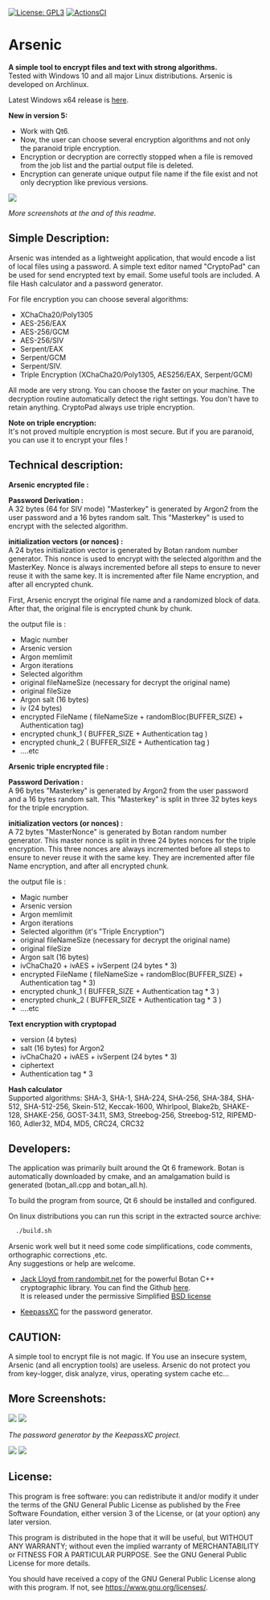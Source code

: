 [![License: GPL3](https://img.shields.io/badge/License-GPL3-green.svg)](https://opensource.org/licenses/GPL-3.0)
[![ActionsCI](https://github.com/Antidote1911/arsenic_cmake/actions/workflows/github_workflows_build.yml/badge.svg)](https://github.com/Antidote1911/arsenic_cmake/actions/workflows/github_workflows_build.yml)


# Arsenic
**A simple tool to encrypt files and text with strong algorithms.**  
Tested with Windows 10 and all major Linux distributions. Arsenic is developed on Archlinux.

Latest Windows x64 release is [here](https://github.com/Antidote1911/arsenic/releases/latest).

**New in version 5:**
- Work with Qt6.
- Now, the user can choose several encryption algorithms and not only the paranoid triple encryption.
- Encryption or decryption are correctly stopped when a file is removed from the job list and the partial output file is deleted.
- Encryption can generate unique output file name if the file exist and not only decryption like previous versions.

<img src='screenshots/main_dark.png'/>

*More screenshots at the and of this readme.*


## Simple Description: ##
Arsenic was intended as a lightweight application, that would encode a list of local files using a password. A simple text editor named "CryptoPad" can be used for send encrypted text by email. Some useful tools are included. A file Hash calculator and a password generator.

For file encryption you can choose several algorithms:
- XChaCha20/Poly1305
- AES-256/EAX
- AES-256/GCM
- AES-256/SIV
- Serpent/EAX
- Serpent/GCM
- Serpent/SIV.
- Triple Encryption (XChaCha20/Poly1305, AES256/EAX, Serpent/GCM)

All mode are very strong. You can choose the faster on your machine. The decryption routine automatically detect the right settings. You don't have to retain anything. CryptoPad always use triple encryption.

**Note on triple encryption:**    
It's not proved multiple encryption is most secure. But if you are paranoid, you can use it to encrypt your files !

## Technical description: ##

**Arsenic encrypted file :**

**Password Derivation :**  
A 32 bytes (64 for SIV mode) "Masterkey" is generated by Argon2 from the user password and a 16 bytes random salt. This "Masterkey" is used to encrypt with the selected algorithm.

**initialization vectors (or nonces) :**  
A 24 bytes initialization vector is generated by Botan random number generator. This nonce is used to encrypt with the selected algorithm and the MasterKey. Nonce is always incremented before all steps to ensure to never reuse it with the same key. It is incremented after file Name encryption, and after all encrypted chunk.

First, Arsenic encrypt the original file name and a randomized block of data. After that, the original file is encrypted chunk by chunk.

the output file is :
- Magic number
- Arsenic version
- Argon memlimit
- Argon iterations
- Selected algorithm
- original fileNameSize  (necessary for decrypt the original name)
- original fileSize
- Argon salt  (16 bytes)
- iv (24 bytes)
- encrypted FileName  ( fileNameSize + randomBloc(BUFFER_SIZE) + Authentication tag)
- encrypted chunk_1  ( BUFFER_SIZE + Authentication tag )
- encrypted chunk_2  ( BUFFER_SIZE + Authentication tag )
- ....etc

**Arsenic triple encrypted file :**  

**Password Derivation :**  
A 96 bytes "Masterkey" is generated by Argon2 from the user password and a 16 bytes random salt. This "Masterkey" is split in three 32 bytes keys for the triple encryption.

**initialization vectors (or nonces) :**  
A 72 bytes "MasterNonce" is generated by Botan random number generator. This master nonce is split in three 24 bytes nonces for the triple encryption. This three nonces are always incremented before all steps to ensure to never reuse it with the same key. They are incremented after file Name encryption, and after all encrypted chunk.

the output file is :
- Magic number
- Arsenic version
- Argon memlimit
- Argon iterations
- Selected algorithm (it's "Triple Encryption")
- original fileNameSize  (necessary for decrypt the original name)
- original fileSize
- Argon salt  (16 bytes)
- ivChaCha20 +  ivAES +  ivSerpent (24 bytes * 3)
- encrypted FileName  ( fileNameSize + randomBloc(BUFFER_SIZE) + Authentication tag * 3)
- encrypted chunk_1  ( BUFFER_SIZE + Authentication tag * 3 )
- encrypted chunk_2  ( BUFFER_SIZE + Authentication tag * 3 )
- ....etc

**Text encryption with cryptopad**  

- version    (4 bytes)
- salt       (16 bytes) for Argon2
- ivChaCha20 +  ivAES +  ivSerpent (24 bytes * 3)
- ciphertext
- Authentication tag * 3

**Hash calculator**  
Supported algorithms: SHA-3, SHA-1, SHA-224, SHA-256, SHA-384, SHA-512, SHA-512-256, Skein-512, Keccak-1600, Whirlpool, Blake2b, SHAKE-128, SHAKE-256, GOST-34.11, SM3, Streebog-256, Streebog-512, RIPEMD-160, Adler32, MD4, MD5, CRC24, CRC32


## Developers: ##
The application was primarily built around the Qt 6 framework.
Botan is automatically downloaded by cmake, and an amalgamation build is generated (botan_all.cpp and botan_all.h).

To build the program from source, Qt 6 should be installed and configured.  

On linux distributions you can run this script in the extracted source archive:
```bash
  ./build.sh
```
Arsenic work well but it need some code simplifications, code comments, orthographic corrections ,etc.  
Any suggestions or help are welcome.


- [Jack Lloyd from randombit.net](https://botan.randombit.net) for the powerful Botan C++ cryptographic library. You can find the Github [here](https://github.com/randombit/botan).  
It is released under the permissive Simplified [BSD license](https://botan.randombit.net/license.txt)

- [KeepassXC](https://github.com/keepassxreboot/keepassxc) for the password generator.

## CAUTION: ##
A simple tool to encrypt file is not magic. If You use an insecure system, Arsenic (and all encryption tools) are useless. Arsenic do not protect you from key-logger, disk analyze, virus, operating system cache etc...

## More Screenshots: ##
<img src='screenshots/main_dark.png'/>
<img src='screenshots/pass_gen.png'/>

*The password generator by the KeepassXC project.*

<img src='screenshots/hash.png'/>
<img src='screenshots/cryptopad_light.png'/>

## License: ##
This program is free software: you can redistribute it and/or modify
it under the terms of the GNU General Public License as published by
the Free Software Foundation, either version 3 of the License, or
(at your option) any later version.

This program is distributed in the hope that it will be useful,
but WITHOUT ANY WARRANTY; without even the implied warranty of
MERCHANTABILITY or FITNESS FOR A PARTICULAR PURPOSE.  See the
GNU General Public License for more details.

You should have received a copy of the GNU General Public License
along with this program.  If not, see <https://www.gnu.org/licenses/>.
